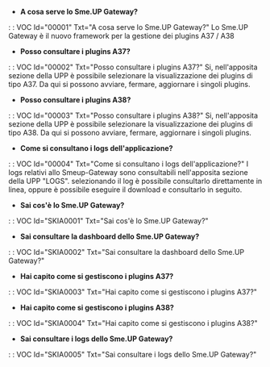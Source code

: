 - **A cosa serve lo Sme.UP Gateway?**

 :  : VOC Id="00001" Txt="A cosa serve lo Sme.UP Gateway?"
Lo Sme.UP Gateway è il nuovo framework per la gestione dei plugins A37 / A38

- **Posso consultare i plugins A37?**

 :  : VOC Id="00002" Txt="Posso consultare i plugins A37?"
Si, nell'apposita sezione della UPP è possibile selezionare la visualizzazione dei plugins di tipo A37.
Da qui si possono avviare, fermare, aggiornare i singoli plugins.
- **Posso consultare i plugins A38?**

 :  : VOC Id="00003" Txt="Posso consultare i plugins A38?"
Si, nell'apposita sezione della UPP è possibile selezionare la visualizzazione dei plugins di tipo A38.
Da qui si possono avviare, fermare, aggiornare i singoli plugins.
- **Come si consultano i logs dell'applicazione?**

 :  : VOC Id="00004" Txt="Come si consultano i logs dell'applicazione?"
I logs relativi allo Smeup-Gateway sono consultabili nell'apposita sezione della UPP "LOGS".
selezionando il log è possibile consultarlo direttamente in linea, oppure è possibile eseguire il download e consultarlo in seguito.

- **Sai cos'è lo Sme.UP Gateway?**

 :  : VOC Id="SKIA0001" Txt="Sai cos'è lo Sme.UP Gateway?"
- **Sai consultare la dashboard dello Sme.UP Gateway?**

 :  : VOC Id="SKIA0002" Txt="Sai consultare la dashboard dello Sme.UP Gateway?"
- **Hai capito come si gestiscono i plugins A37?**

 :  : VOC Id="SKIA0003" Txt="Hai capito come si gestiscono i plugins A37?"
- **Hai capito come si gestiscono i plugins A38?**

 :  : VOC Id="SKIA0004" Txt="Hai capito come si gestiscono i plugins A38?"
- **Sai consultare i logs dello Sme.UP Gateway?**

 :  : VOC Id="SKIA0005" Txt="Sai consultare i logs dello Sme.UP Gateway?"
